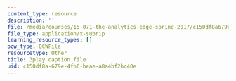 ```yaml
---
content_type: resource
description: ''
file: /media/courses/15-071-the-analytics-edge-spring-2017/c150df8a679e4fb6beaea8a4bf2bc40e_AByfsx3Dkek.srt
file_type: application/x-subrip
learning_resource_types: []
ocw_type: OCWFile
resourcetype: Other
title: 3play caption file
uid: c150df8a-679e-4fb6-beae-a8a4bf2bc40e
---
```

